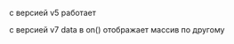 с версией v5 работает
<script src="https://d3js.org/d3.v5.min.js" defer></script>
с версией v7 data в on() отображает массив по другому